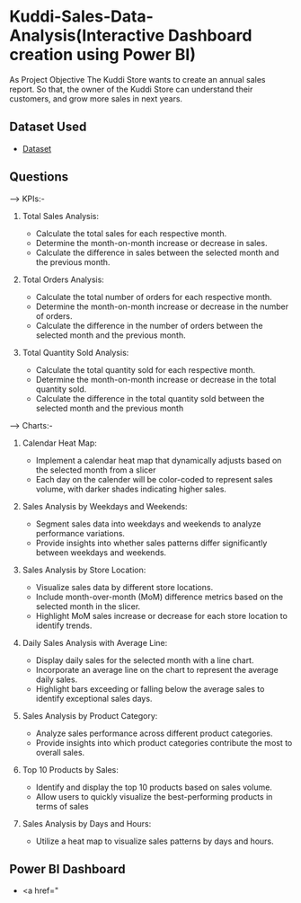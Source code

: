 # Kuddi-Sales-Data-Analysis(Interactive Dashboard creation using Power BI)
As Project Objective
The Kuddi Store wants to create an annual sales report. So that, the owner of the Kuddi Store can understand their customers, and grow more sales in next years.

## Dataset Used
- <a href="https://github.com/shrustijasani/Data_Analsis_Dashboard/blob/main/Kuddi%20Sales.xlsx">Dataset</a>

## Questions 

--> KPIs:-

1. Total Sales Analysis:
    - Calculate the total sales for each respective month.
    - Determine the month-on-month increase or decrease in sales.
    - Calculate the difference in sales between the selected month and the previous month.

2. Total Orders Analysis:
    - Calculate the total number of orders for each respective month.
    - Determine the month-on-month increase or decrease in the number of orders.
    - Calculate the difference in the number of orders between the selected month and the previous month.

3. Total Quantity Sold Analysis:
    - Calculate the total quantity sold for each respective month.
    - Determine the month-on-month increase or decrease in the total quantity sold.
    - Calculate the difference in the total quantity sold between the selected month and the previous month

--> Charts:-

1. Calendar Heat Map:
    - Implement a calendar heat map that dynamically adjusts based on the selected month from a slicer
    - Each day on the calender will be color-coded to represent sales volume, with darker shades indicating higher sales.
      
2. Sales Analysis by Weekdays and Weekends:
    - Segment sales data into weekdays and weekends to analyze performance variations.
    - Provide insights into whether sales patterns differ significantly between weekdays and weekends.

3. Sales Analysis by Store Location:
    - Visualize sales data by different store locations.
    - Include month-over-month (MoM) difference metrics based on the selected month in the slicer.
    - Highlight MoM sales increase or decrease for each store location to identify trends.
      
4. Daily Sales Analysis with Average Line:
    - Display daily sales for the selected month with a line chart.
    - Incorporate an average line on the chart to represent the average daily sales.
    - Highlight bars exceeding or falling below the average sales to identify exceptional sales days.
      
5. Sales Analysis by Product Category:
    - Analyze sales performance across different product categories.
    - Provide insights into which product categories contribute the most to overall sales.
      
6. Top 10 Products by Sales:
    - Identify and display the top 10 products based on sales volume.
    - Allow users to quickly visualize the best-performing products in terms of sales
      
7. Sales Analysis by Days and Hours:
    - Utilize a heat map to visualize sales patterns by days and hours.
  
## Power BI Dashboard 
- <a href="
